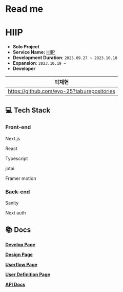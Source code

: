 # Read me

# HIIP

- **Solo Project**
- **Service Name:** [HIIP](https://hiip-app.vercel.app/)
- **Development Duration**: `2023.09.27 ~ 2023.10.18`
- **Expansion**: `2023.10.19 ~`
- **Developer**

| 박재현 |
| --- |
| https://github.com/eyo-25?tab=repositories |

## 💻 Tech Stack

### Front-end

Next.js

React

Typescript

jotai

Framer motion

### Back-end

Sanity

Next auth

## 📚️ Docs

**[Develop Page](https://www.notion.so/HIIP-APP-622bfa1ddc434893b271e3b3b1175bd9?pvs=21)**

**[Design Page](https://www.figma.com/file/8XABWRsHFFCfcFmSc7ObI6/hiipApp?type=design&node-id=0-1&mode=design&t=9vbR7W7OIc0JcKSi-0)**

**[Userflow Page](https://www.figma.com/file/YyOOK1tVivTtEIlHUwXEyU/Untitled?type=design&mode=design&t=On5HXDY069zsUlhz-0)**

**[User Definition Page](https://docs.google.com/spreadsheets/d/1fzgbb_BKRRN-nnzisYvWBSXkz8aVSVDx_hBOsKrR93Y/edit#gid=0)**

**[API Docs](https://www.notion.so/API-ba54d9da668f4efdaea3aafffe627f91?pvs=21)**